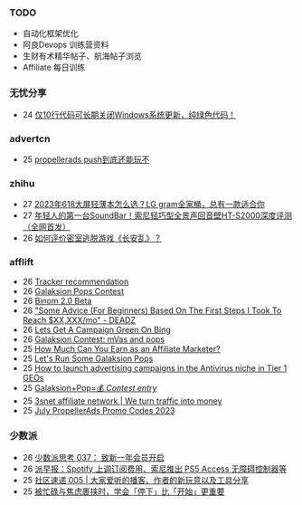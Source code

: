 ### TODO
-  自动化框架优化
-  阿良Devops 训练营资料
-  生财有术精华帖子、航海帖子浏览
-  Affiliate 每日训练

### 无忧分享
<!-- ruyo:START -->
-  24 [仅10行代码可长期关闭Windows系统更新，纯绿色代码！](https://51.ruyo.net/18440.html)<!-- ruyo:END -->

### advertcn
<!-- advertcn:START -->
-  25 [propellerads push到底还能玩不](https://www.advertcn.com/forum.php?mod=viewthread&tid=111337)<!-- advertcn:END -->

### zhihu
<!-- zhihu:START -->
-  27 [2023年618大屏轻薄本怎么选？LG gram全家桶，总有一款适合你](http://zhuanlan.zhihu.com/p/632641888?utm_campaign=rss&utm_medium=rss&utm_source=rss&utm_content=title)
-  27 [年轻人的第一台SoundBar！索尼轻巧型全景声回音壁HT-S2000深度评测（全网首发）](http://zhuanlan.zhihu.com/p/630990296?utm_campaign=rss&utm_medium=rss&utm_source=rss&utm_content=title)
-  26 [如何评价密室逃脱游戏《长安乱》？](http://www.zhihu.com/question/563950552/answer/3045961312?utm_campaign=rss&utm_medium=rss&utm_source=rss&utm_content=title)<!-- zhihu:END -->

### afflift
<!-- afflift:START -->
-  26 [Tracker recommendation](https://afflift.com/f/threads/tracker-recommendation.11343/)
-  26 [Galaksion Pops Contest](https://afflift.com/f/threads/galaksion-pops-contest.11346/)
-  26 [Binom 2.0 Beta](https://afflift.com/f/threads/binom-2-0-beta.11332/)
-  26 [&quot;Some Advice &lpar;For Beginners&rpar; Based On The First Steps I Took To Reach $XX,XXX/mo&quot; - DEADZ](https://afflift.com/f/threads/some-advice-for-beginners-based-on-the-first-steps-i-took-to-reach-xx-xxx-mo-deadz.2016/)
-  26 [Lets Get A Campaign Green On Bing](https://afflift.com/f/threads/lets-get-a-campaign-green-on-bing.9391/)
-  26 [Galaksion Contest: mVas and pops](https://afflift.com/f/threads/galaksion-contest-mvas-and-pops.11292/)
-  25 [How Much Can You Earn as an Affiliate Marketer?](https://afflift.com/f/threads/how-much-can-you-earn-as-an-affiliate-marketer.10984/)
-  25 [Let&#39;s Run Some Galaksion Pops](https://afflift.com/f/threads/lets-run-some-galaksion-pops.11251/)
-  25 [How to launch advertising campaigns in the Antivirus niche in Tier 1 GEOs](https://afflift.com/f/threads/how-to-launch-advertising-campaigns-in-the-antivirus-niche-in-tier-1-geos.10670/)
-  25 [Galaksion+Pop=💰 *Contest entry*](https://afflift.com/f/threads/galaksion-pop-%F0%9F%92%B0-contest-entry.11231/)
-  25 [3snet affiliate network | We turn traffic into money](https://afflift.com/f/threads/3snet-affiliate-network-we-turn-traffic-into-money.1333/)
-  25 [July PropellerAds Promo Codes 2023](https://afflift.com/f/threads/july-propellerads-promo-codes-2023.11242/)<!-- afflift:END -->

### 少数派
<!-- sspai:START -->
-  26 [少数派思考 037： 致新一年会员开启](https://sspai.com/post/81457)
-  26 [派早报：Spotify 上调订阅费用、索尼推出 PS5 Access 无障碍控制器等](https://sspai.com/post/81474)
-  25 [社区速递 005 | 大家爱听的播客、作者的新玩意以及工具分享](https://sspai.com/post/81445)
-  25 [被忙碌与焦虑裹挟时，学会「停下」比「开始」更重要](https://sspai.com/post/81257)<!-- sspai:END -->
